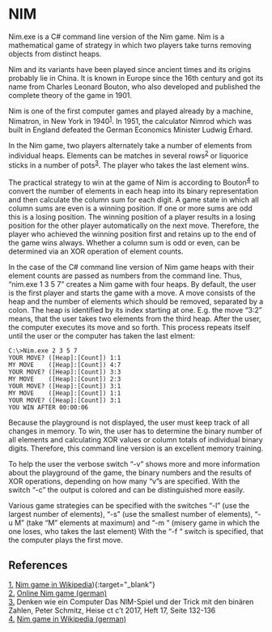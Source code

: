 # NIM
Nim.exe is a C# command line version of the Nim game. Nim is a mathematical game of strategy in which two players take turns removing objects from distinct heaps.

Nim and its variants have been played since ancient times and its origins probably lie in China. It is known in Europe since the 16th century and got its name from Charles Leonard Bouton, who also developed and published the complete theory of the game in 1901.

Nim is one of the first computer games and played already by a machine, Nimatron, in New York in 1940<sup id="a1">[1](#f1)</sup>. In 1951, the calculator Nimrod which was built in England defeated the German Economics Minister Ludwig Erhard.

In the Nim game, two players alternately take a number of elements from individual heaps. Elements can be matches in several rows<sup id="a2">[2](#f2)</sup> or liquorice sticks in a number of pots<sup id="a3">[3](#f3)</sup>. The player who takes the last element wins.

The practical strategy to win at the game of Nim is according to Bouton<sup id="a4">[4](#f4)</sup> to convert the number of elements in each heap into its binary representation and then calculate the column sum for each digit. A game state in which all column sums are even is a winning position. If one or more sums are odd this is a losing position. The winning position of a player results in a losing position for the other player automatically on the next move. Therefore, the player who achieved the winning position first and retains up to the end of the game wins always. Whether a column sum is odd or even, can be determined via an XOR operation of element counts.

In the case of the C# command line version of Nim game heaps with their element counts are passed as numbers from the command line. Thus, “nim.exe 1 3 5 7” creates a Nim game with four heaps. By default, the user is the first player and starts the game with a move. A move consists of the heap and the number of elements which should be removed, separated by a colon. The heap is identified by its index starting at one. E.g. the move “3:2” means, that the user takes two elements from the third heap. After the user, the computer executes its move and so forth. This process repeats itself until the user or the computer has taken the last elment:

    C:\>Nim.exe 2 3 5 7
    YOUR MOVE? ([Heap]:[Count]) 1:1
    MY MOVE    ([Heap]:[Count]) 4:7
    YOUR MOVE? ([Heap]:[Count]) 3:3
    MY MOVE    ([Heap]:[Count]) 2:3
    YOUR MOVE? ([Heap]:[Count]) 3:1
    MY MOVE    ([Heap]:[Count]) 1:1
    YOUR MOVE? ([Heap]:[Count]) 3:1
    YOU WIN AFTER 00:00:06

Because the playground is not displayed, the user must keep track of all changes in memory. To win, the user has to determine the binary number of all elements and calculating XOR values or column totals of individual binary digits. Therefore, this command line version is an excellent memory training.

To help the user the verbose switch “-v” shows more and more information about the playground of the game, the binary numbers and the results of XOR operations, depending on how many “v”s are specified. With the switch “-c” the output is colored and can be distinguished more easily.

Various game strategies can be specified with the switches “-l” (use the largest number of elements), “-s” (use the smallest number of elements), “-u M” (take “M” elements at maximum) and “-m “ (misery game in which the one loses, who takes the last element) With the “-f “ switch is specified, that the computer plays the first move.

## References

<a id="f1">[1.](#a1)</a> [Nim game in Wikipedia](https://en.wikipedia.org/wiki/Nim)){:target="_blank"}  
<a id="f2">[2.](#a2)</a> [Online Nim game (german)](http://www.alraft.de/altenhein/spiele/nim-spiel/)  
<a id="f3">[3.](#a3)</a> Denken wie ein Computer Das NIM-Spiel und der Trick mit den binären Zahlen, Peter Schmitz, Heise ct c’t 2017, Heft 17, Seite 132-136  
<a id="f4">[4.](#a4)</a> [Nim game in Wikipedia (german)](https://de.wikipedia.org/wiki/Nim-Spiel)  
